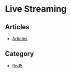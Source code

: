 # Live Streaming

## Articles
* [Articles](articles/README.md)

## Category
* [Red5](red5/README.md)
